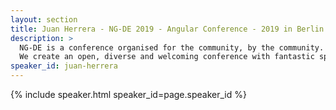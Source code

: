 ```yaml
---
layout: section
title: Juan Herrera - NG-DE 2019 - Angular Conference - 2019 in Berlin
description: >
  NG-DE is a conference organised for the community, by the community.
  We create an open, diverse and welcoming conference with fantastic speakers and a warm and friendly environment. 
speaker_id: juan-herrera
---
```


{% include speaker.html speaker_id=page.speaker_id %}
